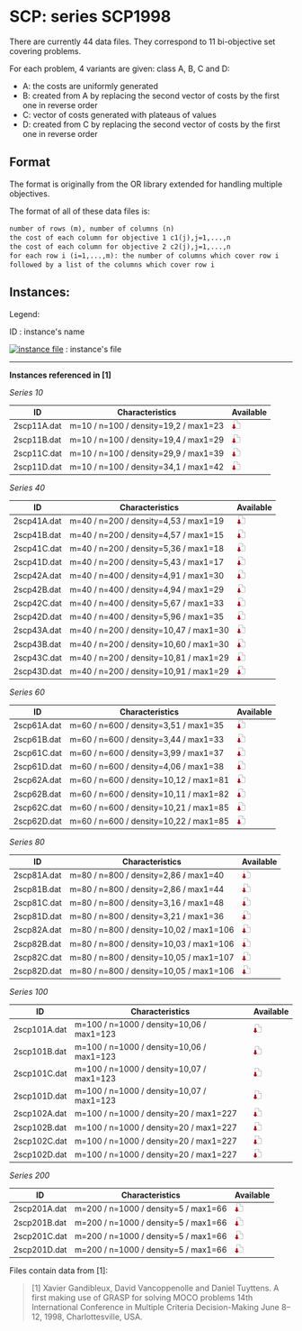 # SCP: series SCP1998

There are currently 44 data files.
They correspond to 11 bi-objective set covering problems.

For each problem, 4 variants are given: class A, B, C and D:

+ A: the costs are uniformly generated
+ B: created from A by replacing the second vector of costs by the first one in reverse order
+ C: vector of costs generated with plateaus of values
+ D: created from C by replacing the second vector of costs by the first one in reverse order


## Format
The format is originally from the OR library extended for handling multiple objectives.

The format of all of these data files is:

    number of rows (m), number of columns (n)   
    the cost of each column for objective 1 c1(j),j=1,...,n
    the cost of each column for objective 2 c2(j),j=1,...,n 
    for each row i (i=1,...,m): the number of columns which cover row i followed by a list of the columns which cover row i


## Instances:
 
Legend:

ID : instance's name

[![instance file](./vOptLib/img/icon/dl-instance.png "instance file")](instances/) : instance's file 



***


**Instances referenced  in [1]**


*Series 10*

| ID            | Characteristics                       | Available | 
| ------------- | ------------------------------------- | --------- |
| 2scp11A.dat 	| m=10 / n=100 / density=19,2 / max1=23 | [![instance file](./img/icon/dl-instance.png "instance file")](instances/) | 
| 2scp11B.dat 	| m=10 / n=100 / density=19,4 / max1=29 | [![instance file](./img/icon/dl-instance.png "instance file")](instances/) | 
| 2scp11C.dat 	| m=10 / n=100 / density=29,9 / max1=39 | [![instance file](./img/icon/dl-instance.png "instance file")](instances/) | 
| 2scp11D.dat 	| m=10 / n=100 / density=34,1 / max1=42 | [![instance file](./img/icon/dl-instance.png "instance file")](instances/) | 

*Series 40*

| ID            | Characteristics                        | Available | 
| ------------- | -------------------------------------- | --------- |
| 2scp41A.dat 	| m=40 / n=200 / density=4,53 / max1=19  | [![instance file](./img/icon/dl-instance.png "instance file")](instances/) | 
| 2scp41B.dat 	| m=40 / n=200 / density=4,57 / max1=15  | [![instance file](./img/icon/dl-instance.png "instance file")](instances/) | 
| 2scp41C.dat 	| m=40 / n=200 / density=5,36 / max1=18  | [![instance file](./img/icon/dl-instance.png "instance file")](instances/) | 
| 2scp41D.dat 	| m=40 / n=200 / density=5,43 / max1=17  | [![instance file](./img/icon/dl-instance.png "instance file")](instances/) | 
| 2scp42A.dat 	| m=40 / n=400 / density=4,91 / max1=30  | [![instance file](./img/icon/dl-instance.png "instance file")](instances/) | 
| 2scp42B.dat 	| m=40 / n=400 / density=4,94 / max1=29  | [![instance file](./img/icon/dl-instance.png "instance file")](instances/) | 
| 2scp42C.dat 	| m=40 / n=400 / density=5,67 / max1=33  | [![instance file](./img/icon/dl-instance.png "instance file")](instances/) | 
| 2scp42D.dat 	| m=40 / n=400 / density=5,96 / max1=35  | [![instance file](./img/icon/dl-instance.png "instance file")](instances/) | 
| 2scp43A.dat 	| m=40 / n=200 / density=10,47 / max1=30 | [![instance file](./img/icon/dl-instance.png "instance file")](instances/) | 
| 2scp43B.dat 	| m=40 / n=200 / density=10,60 / max1=30 | [![instance file](./img/icon/dl-instance.png "instance file")](instances/) | 
| 2scp43C.dat 	| m=40 / n=200 / density=10,81 / max1=29 | [![instance file](./img/icon/dl-instance.png "instance file")](instances/) | 
| 2scp43D.dat 	| m=40 / n=200 / density=10,91 / max1=29 | [![instance file](./img/icon/dl-instance.png "instance file")](instances/) | 

*Series 60*

| ID            | Characteristics                        | Available | 
| ------------- | -------------------------------------- | --------- |
| 2scp61A.dat 	| m=60 / n=600 / density=3,51 / max1=35  | [![instance file](./img/icon/dl-instance.png "instance file")](instances/) | 
| 2scp61B.dat 	| m=60 / n=600 / density=3,44 / max1=33  | [![instance file](./img/icon/dl-instance.png "instance file")](instances/) | 
| 2scp61C.dat 	| m=60 / n=600 / density=3,99 / max1=37  | [![instance file](./img/icon/dl-instance.png "instance file")](instances/) | 
| 2scp61D.dat 	| m=60 / n=600 / density=4,06 / max1=38  | [![instance file](./img/icon/dl-instance.png "instance file")](instances/) | 
| 2scp62A.dat 	| m=60 / n=600 / density=10,12 / max1=81 | [![instance file](./img/icon/dl-instance.png "instance file")](instances/) | 
| 2scp62B.dat 	| m=60 / n=600 / density=10,11 / max1=82 | [![instance file](./img/icon/dl-instance.png "instance file")](instances/) | 
| 2scp62C.dat 	| m=60 / n=600 / density=10,21 / max1=85 | [![instance file](./img/icon/dl-instance.png "instance file")](instances/) | 
| 2scp62D.dat 	| m=60 / n=600 / density=10,22 / max1=85 | [![instance file](./img/icon/dl-instance.png "instance file")](instances/) | 

*Series 80*

| ID            | Characteristics                         | Available | 
| ------------- | --------------------------------------- | --------- |
| 2scp81A.dat 	| m=80 / n=800 / density=2,86 / max1=40   | [![instance file](./img/icon/dl-instance.png "instance file")](instances/) | 
| 2scp81B.dat 	| m=80 / n=800 / density=2,86 / max1=44   | [![instance file](./img/icon/dl-instance.png "instance file")](instances/) | 
| 2scp81C.dat 	| m=80 / n=800 / density=3,16 / max1=48   | [![instance file](./img/icon/dl-instance.png "instance file")](instances/) | 
| 2scp81D.dat 	| m=80 / n=800 / density=3,21 / max1=36   | [![instance file](./img/icon/dl-instance.png "instance file")](instances/) | 
| 2scp82A.dat 	| m=80 / n=800 / density=10,02 / max1=106 | [![instance file](./img/icon/dl-instance.png "instance file")](instances/) | 
| 2scp82B.dat 	| m=80 / n=800 / density=10,03 / max1=106 | [![instance file](./img/icon/dl-instance.png "instance file")](instances/) | 
| 2scp82C.dat 	| m=80 / n=800 / density=10,05 / max1=107 | [![instance file](./img/icon/dl-instance.png "instance file")](instances/) | 
| 2scp82D.dat 	| m=80 / n=800 / density=10,05 / max1=106 | [![instance file](./img/icon/dl-instance.png "instance file")](instances/) | 

*Series 100*

| ID            | Characteristics                           | Available | 
| ------------- | ----------------------------------------- | --------- |
| 2scp101A.dat 	| m=100 / n=1000 / density=10,06 / max1=123 | [![instance file](./img/icon/dl-instance.png "instance file")](instances/) | 
| 2scp101B.dat 	| m=100 / n=1000 / density=10,06 / max1=123 | [![instance file](./img/icon/dl-instance.png "instance file")](instances/) | 
| 2scp101C.dat 	| m=100 / n=1000 / density=10,07 / max1=123 | [![instance file](./img/icon/dl-instance.png "instance file")](instances/) | 
| 2scp101D.dat 	| m=100 / n=1000 / density=10,07 / max1=123 | [![instance file](./img/icon/dl-instance.png "instance file")](instances/) | 
| 2scp102A.dat 	| m=100 / n=1000 / density=20 / max1=227    | [![instance file](./img/icon/dl-instance.png "instance file")](instances/) | 
| 2scp102B.dat 	| m=100 / n=1000 / density=20 / max1=227    | [![instance file](./img/icon/dl-instance.png "instance file")](instances/) | 
| 2scp102C.dat 	| m=100 / n=1000 / density=20 / max1=227    | [![instance file](./img/icon/dl-instance.png "instance file")](instances/) | 
| 2scp102D.dat 	| m=100 / n=1000 / density=20 / max1=227    | [![instance file](./img/icon/dl-instance.png "instance file")](instances/) | 

*Series 200*

| ID            | Characteristics                        | Available | 
| ------------- | -------------------------------------- | --------- |
| 2scp201A.dat 	| m=200 / n=1000 / density=5 / max1=66   | [![instance file](./img/icon/dl-instance.png "instance file")](instances/)| 
| 2scp201B.dat 	| m=200 / n=1000 / density=5 / max1=66   | [![instance file](./img/icon/dl-instance.png "instance file")](instances/)| 
| 2scp201C.dat 	| m=200 / n=1000 / density=5 / max1=66   | [![instance file](./img/icon/dl-instance.png "instance file")](instances/)| 
| 2scp201D.dat 	| m=200 / n=1000 / density=5 / max1=66   | [![instance file](./img/icon/dl-instance.png "instance file")](instances/)| 



Files contain data from [1]:

> [1] Xavier Gandibleux, David Vancoppenolle and Daniel Tuyttens.
 A first making use of GRASP for solving MOCO problems
 14th International Conference in Multiple Criteria Decision-Making
 June 8–12, 1998, Charlottesville, USA.
